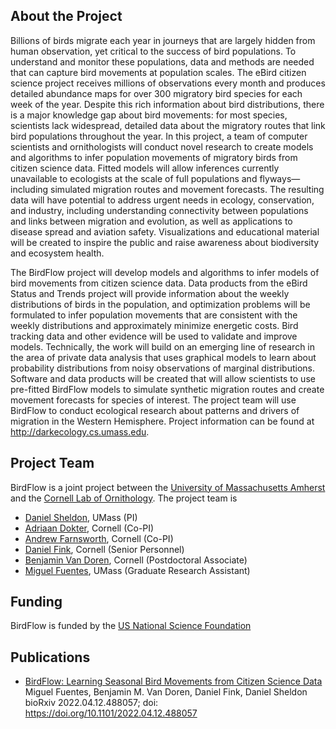 ## About the Project

Billions of birds migrate each year in journeys that are largely hidden from human observation, yet critical to the success of bird populations. To understand and monitor these populations, data and methods are needed that can capture bird movements at population scales. The eBird citizen science project receives millions of observations every month and produces detailed abundance maps for over 300 migratory bird species for each week of the year. Despite this rich information about bird distributions, there is a major knowledge gap about bird movements: for most species, scientists lack widespread, detailed data about the migratory routes that link bird populations throughout the year. In this project, a team of computer scientists and ornithologists will conduct novel research to create models and algorithms to infer population movements of migratory birds from citizen science data. Fitted models will allow inferences currently unavailable to ecologists at the scale of full populations and flyways—including simulated migration routes and movement forecasts. The resulting data will have potential to address urgent needs in ecology, conservation, and industry, including understanding connectivity between populations and links between migration and evolution, as well as applications to disease spread and aviation safety. Visualizations and educational material will be created to inspire the public and raise awareness about biodiversity and ecosystem health.

The BirdFlow project will develop models and algorithms to infer models of bird movements from citizen science data. Data products from the eBird Status and Trends project will provide information about the weekly distributions of birds in the population, and optimization problems will be formulated to infer population movements that are consistent with the weekly distributions and approximately minimize energetic costs. Bird tracking data and other evidence will be used to validate and improve models. Technically, the work will build on an emerging line of research in the area of private data analysis that uses graphical models to learn about probability distributions from noisy observations of marginal distributions. Software and data products will be created that will allow scientists to use pre-fitted BirdFlow models to simulate synthetic migration routes and create movement forecasts for species of interest. The project team will use BirdFlow to conduct ecological research about patterns and drivers of migration in the Western Hemisphere. Project information can be found at http://darkecology.cs.umass.edu.

## Project Team

BirdFlow is a joint project between the [University of Massachusetts Amherst](https://www.cics.umass.edu/) and the [Cornell Lab of Ornithology](https://www.birds.cornell.edu/home/). The project team is

* [Daniel Sheldon](https://people.cs.umass.edu/~sheldon/), UMass (PI)
* [Adriaan Dokter](https://adriaandokter.com), Cornell (Co-PI)
* [Andrew Farnsworth](https://www.birds.cornell.edu/home/staff/andrew-farnsworth/), Cornell (Co-PI)
* [Daniel Fink](https://www.birds.cornell.edu/home/staff/daniel-fink/), Cornell (Senior Personnel)
* [Benjamin Van Doren](https://bvandoren.com/), Cornell (Postdoctoral Associate)
* [Miguel Fuentes](https://www.linkedin.com/in/miguel-fuentes-28679980/), UMass (Graduate Research Assistant)

## Funding

BirdFlow is funded by the [US National Science Foundation](https://www.nsf.gov/)

## Publications

* [BirdFlow: Learning Seasonal Bird Movements from Citizen Science Data](https://www.biorxiv.org/content/10.1101/2022.04.12.488057v1)
  Miguel Fuentes, Benjamin M. Van Doren, Daniel Fink, Daniel Sheldon
  bioRxiv 2022.04.12.488057; doi: https://doi.org/10.1101/2022.04.12.488057


